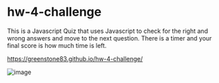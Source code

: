 # hw-4-challenge

This is a Javascript Quiz that uses Javascript to check for the right and wrong answers and move to the next question. There is a timer and your final score is how much time is left.

https://greenstone83.github.io/hw-4-challenge/

![image](https://github.com/greenStone83/hw-4-challenge/assets/53021736/34902a2b-319d-4c2b-949b-b3fac0e4f28d)
